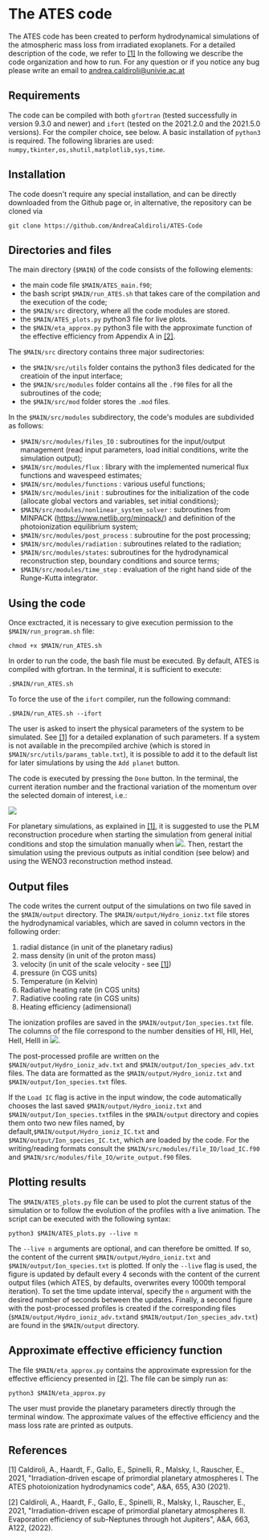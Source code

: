 # The ATES code

The ATES code has been created to perform hydrodynamical simulations of the atmospheric mass loss from irradiated exoplanets. For a detailed description of the code, we refer to [[1]](#1) In the following we describe the code organization and how to run.
For any question or if you notice any bug please write an email to <andrea.caldiroli@univie.ac.at>

## Requirements

The code can be compiled with both `gfortran` (tested successfully in version 9.3.0 and newer) and `ifort` (tested on the 2021.2.0 and the 2021.5.0 versions). For the compiler choice, see below.
A basic installation of `python3` is required. The following libraries are used: `numpy,tkinter,os,shutil,matplotlib,sys,time`.

## Installation

The code doesn't require any special installation, and can be directly downloaded from the Github page or, in alternative, the repository can be cloned via 

    git clone https://github.com/AndreaCaldiroli/ATES-Code

    
## Directories and files

The main directory (`$MAIN`) of the code consists of the following elements:
* the main code file `$MAIN/ATES_main.f90`;
* the bash script `$MAIN/run_ATES.sh` that takes care of the compilation and the execution of the code;
* the `$MAIN/src` directory, where all the code modules are stored.
* the `$MAIN/ATES_plots.py` python3 file for live plots.
* the `$MAIN/eta_approx.py` python3 file with the approximate function of the effective efficiency from Appendix A in [[2]](#2).

The `$MAIN/src` directory contains three major sudirectories:
* the `$MAIN/src/utils` folder contains the python3 files dedicated for the creatioin of the input interface;
* the `$MAIN/src/modules` folder contains all the `.f90` files for all the subroutines of the code;
* the `$MAIN/src/mod` folder stores the `.mod` files.

In the `$MAIN/src/modules` subdirectory, the code's modules are subdivided as follows:
* `$MAIN/src/modules/files_IO` : subroutines for the input/output management (read input parameters, load initial conditions, write the simulation output);
* `$MAIN/src/modules/flux` : library with the implemented numerical flux functions and wavespeed estimates;
* `$MAIN/src/modules/functions` : various useful functions;
* `$MAIN/src/modules/init` : subroutines for the initialization of the code (allocate global vectors and variables, set initial conditions);
* `$MAIN/src/modules/nonlinear_system_solver` : subroutines from MINPACK (https://www.netlib.org/minpack/) and definition of the photoionization equilibrium system;
* `$MAIN/src/modules/post_process` : subroutine for the post processing;
* `$MAIN/src/modules/radiation` : subroutines related to the radiation;
* `$MAIN/src/modules/states`: subroutines for the hydrodynamical reconstruction step, boundary conditions and source terms;
* `$MAIN/src/modules/time_step` : evaluation of the right hand side of the Runge-Kutta integrator.


## Using the code

Once exctracted, it is necessary to give execution permission to the `$MAIN/run_program.sh` file:

    chmod +x $MAIN/run_ATES.sh
    
In order to run the code, the bash file must be executed. By default, ATES is compiled with gfortran. In the terminal, it is sufficient to execute:
   
    .$MAIN/run_ATES.sh

To force the use of the `ifort` compiler, run the following command:

    .$MAIN/run_ATES.sh --ifort

The user is asked to insert the physical parameters of the system to be simulated. See [[1]](#1) for a detailed explanation of such parameters. If a system is not available in the precompiled archive (which is stored in `$MAIN/src/utils/params_table.txt`), it is possible to add it to the default list for later simulations by using the `Add planet` button. 

The code is executed by pressing the `Done` button. In the terminal, the current iteration number and the fractional variation of the momentum over the selected domain of interest, i.e.:
   
   <img src="https://render.githubusercontent.com/render/math?math=\dfrac{\Delta \dot{M} }{\dot{M}} := \dfrac{\max\dot{M} - \min\dot{M}}{\min\dot{M}} \quad \text{for} \quad r>r_{esc}">

For planetary simulations, as explained in [[1]](#1), it is suggested to use the PLM reconstruction procedure when starting the simulation from general initial conditions and stop the simulation manually when <img src="https://render.githubusercontent.com/render/math?math=\Delta \dot{M}/\dot{M} \lesssim 0.5-1">. Then, restart the simulation using the previous outputs as initial condition (see below) and using the WENO3 reconstruction method instead.



## Output files

The code writes the current output of the simulations on two file saved in the `$MAIN/output` directory. The `$MAIN/output/Hydro_ioniz.txt` file stores the hydrodynamical variables, which are saved in column vectors in the following order:
1. radial distance (in unit of the planetary radius)
2. mass density (in unit of the proton mass)
3. velocity (in unit of the scale velocity - see [[1]](#1))
4. pressure (in CGS units)
5. Temperature (in Kelvin)
6. Radiative heating rate (in CGS units)
7. Radiative cooling rate (in CGS units)
8. Heating efficiency (adimensional)


The ionization profiles are saved in the `$MAIN/output/Ion_species.txt` file. The columns of the file correspond to the number densities of HI, HII, HeI, HeII, HeIII in <img src="https://render.githubusercontent.com/render/math?math=\text{cm}^{-3}">.

The post-processed profile are written on the `$MAIN/output/Hydro_ioniz_adv.txt` and `$MAIN/output/Ion_species_adv.txt` files. The data are formatted as the `$MAIN/output/Hydro_ioniz.txt` and `$MAIN/output/Ion_species.txt` files.

If the `Load IC` flag is active in the input window, the code automatically chooses the last saved `$MAIN/output/Hydro_ioniz.txt` and `$MAIN/output/Ion_species.txt`files in the `$MAIN/output` directory and copies them onto two new files named, by default,`$MAIN/output/Hydro_ioniz_IC.txt` and `$MAIN/output/Ion_species_IC.txt`, which are loaded by the code. For the writing/reading formats consult the `$MAIN/src/modules/file_IO/load_IC.f90` and `$MAIN/src/modules/file_IO/write_output.f90` files.

## Plotting results

The `$MAIN/ATES_plots.py` file can be used to plot the current status of the simulation or to follow the evolution of the profiles with a live animation. The script can be executed with the following syntax:

    python3 $MAIN/ATES_plots.py --live n
    
The `--live n` arguments are optional, and can therefore be omitted. If so, the content of the current `$MAIN/output/Hydro_ioniz.txt` and `$MAIN/output/Ion_species.txt` is plotted. If only the `--live` flag is used, the figure is updated by default every 4 seconds with the content of the current output files (which ATES, by defaults, overwrites every 1000th temporal iteration). To set the time update interval, specify the `n` argument with the desired number of seconds between the updates. Finally, a second figure with the post-processed profiles is created if the corresponding files (`$MAIN/output/Hydro_ioniz_adv.txt`and `$MAIN/output/Ion_species_adv.txt`) are found in the `$MAIN/output` directory.

## Approximate effective efficiency function

The file `$MAIN/eta_approx.py` contains the approximate expression for the effective efficiency presented in  [[2]](#2). The file can be simply run as:

    python3 $MAIN/eta_approx.py

The user must provide the planetary parameters directly through the terminal window. The approximate values of the effective efficiency and the mass loss rate are printed as outputs.

## References
<a id="1">[1]</a> 
Caldiroli, A., Haardt, F., Gallo, E., Spinelli, R., Malsky, I., Rauscher, E., 2021, "Irradiation-driven escape of primordial planetary atmospheres I. The ATES photoionization hydrodynamics code", A&A, 655, A30 (2021).

<a id="2">[2]</a> 
Caldiroli, A., Haardt, F., Gallo, E., Spinelli, R., Malsky, I., Rauscher, E., 2021, "Irradiation-driven escape of primordial planetary atmospheres II. Evaporation efficiency of sub-Neptunes through hot Jupiters", A&A, 663, A122, (2022).


